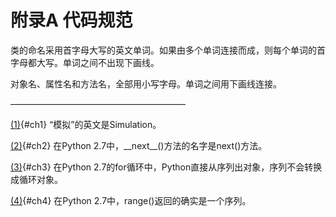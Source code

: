# 附录A 代码规范


类的命名采用首字母大写的英文单词。如果由多个单词连接而成，则每个单词的首字母都大写。单词之间不出现下画线。

对象名、属性名和方法名，全部用小写字母。单词之间用下画线连接。

————————————————————

[(1)](part0008.xhtml#ch1-back){#ch1} “模拟”的英文是Simulation。

[(2)](part0008.xhtml#ch2-back){#ch2} 在Python 2.7中，\_\_next\_\_()方法的名字是next()方法。

[(3)](part0008.xhtml#ch3-back){#ch3} 在Python 2.7的for循环中，Python直接从序列出对象，序列不会转换成循环对象。

[(4)](part0008.xhtml#ch4-back){#ch4} 在Python 2.7中，range()返回的确实是一个序列。
